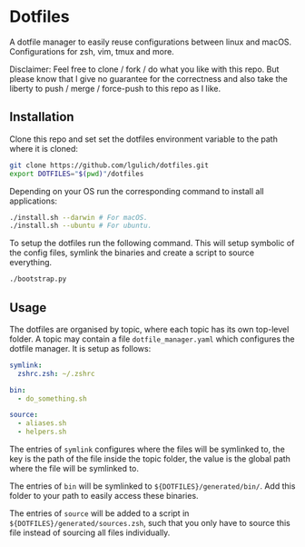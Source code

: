 # Dotfiles
A dotfile manager to easily reuse configurations between linux and macOS. 
Configurations for zsh, vim, tmux and more.

Disclaimer: Feel free to clone / fork / do what you like with this repo. But
please know that I give no guarantee for the correctness and also take the
liberty to push / merge / force-push to this repo as I like.

## Installation
Clone this repo and set set the dotfiles environment variable to the path where 
it is cloned:
```sh
git clone https://github.com/lgulich/dotfiles.git
export DOTFILES="$(pwd)"/dotfiles
```

Depending on your OS run the corresponding command to install all applications:
```sh
./install.sh --darwin # For macOS.
./install.sh --ubuntu # For ubuntu.
```

To setup the dotfiles run the following command. This will setup symbolic of the
config files, symlink the binaries and create a script to source everything.
```sh
./bootstrap.py
```

## Usage
The dotfiles are organised by topic, where each topic has its own top-level 
folder. A topic may contain a file `dotfile_manager.yaml` which configures the
dotfile manager. It is setup as follows:
```yaml
symlink:
  zshrc.zsh: ~/.zshrc

bin:
  - do_something.sh

source:
  - aliases.sh
  - helpers.sh
```
The entries of `symlink` configures where the files will be symlinked to, the
key is the path of the file inside the topic folder, the value is the global
path where the file will be symlinked to.

The entries of `bin` will be symlinked to `${DOTFILES}/generated/bin/`. Add this
folder to your path to easily access these binaries.

The entries of `source` will be added to a script in
`${DOTFILES}/generated/sources.zsh`, such that you only have to source this file
instead of sourcing all files individually.
